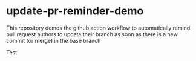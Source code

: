 # update-pr-reminder-demo

This repository demos the github action workflow to automatically remind pull request authors to update their branch as soon as there is a new commit (or merge) in the base branch

Test

